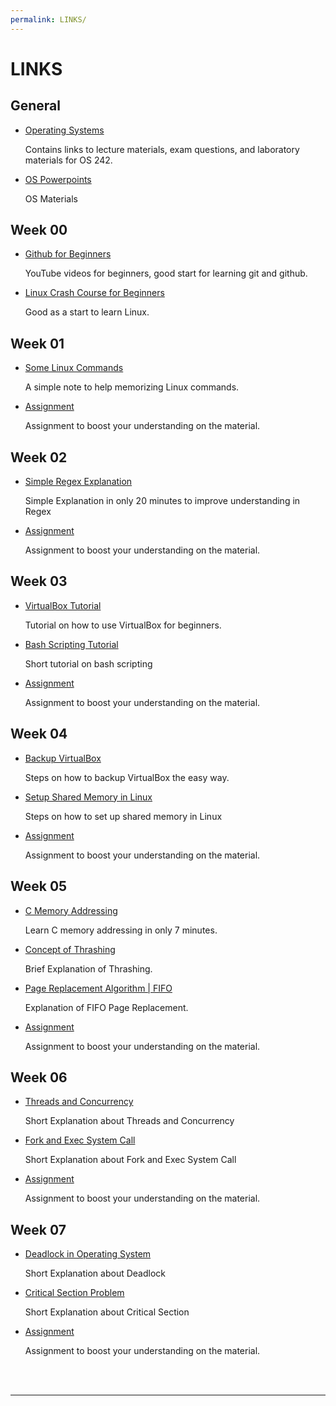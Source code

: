 ```yaml
---
permalink: LINKS/
---
```


# LINKS #

## General ##
* [Operating Systems](https://os.vlsm.org/) 

  Contains links to lecture materials, exam questions, and laboratory materials for OS 242.
* [OS Powerpoints](https://codex.cs.yale.edu/avi/os-book/OS10/slide-dir/)

  OS Materials

## Week 00 ##
* [Github for Beginners](https://www.youtube.com/watch?v=RGOj5yH7evk)

  YouTube videos for beginners, good start for learning git and github.
* [Linux Crash Course for Beginners](https://www.youtube.com/watch?v=ROjZy1WbCIA)

  Good as a start to learn Linux.

## Week 01 ##
* [Some Linux Commands](https://www.geeksforgeeks.org/linux-commands-cheat-sheet/)

  A simple note to help memorizing Linux commands.
* [Assignment](https://demos.vlsm.org/)

  Assignment to boost your understanding on the material.

## Week 02 ##
* [Simple Regex Explanation](https://www.youtube.com/watch?v=rhzKDrUiJVk)

  Simple Explanation in only 20 minutes to improve understanding in Regex
* [Assignment](https://demos.vlsm.org/)

  Assignment to boost your understanding on the material.

## Week 03 ##
* [VirtualBox Tutorial](https://www.youtube.com/watch?v=sB_5fqiysi4)

  Tutorial on how to use VirtualBox for beginners.
* [Bash Scripting Tutorial](https://www.youtube.com/watch?v=tK9Oc6AEnR4&t=381s)

  Short tutorial on bash scripting
* [Assignment](https://demos.vlsm.org/)

  Assignment to boost your understanding on the material.

## Week 04 ##
* [Backup VirtualBox](https://youtu.be/i0-0dVyGBVw?si=Or2zikIkmdzLavdH)

  Steps on how to backup VirtualBox the easy way.
* [Setup Shared Memory in Linux](https://youtu.be/WgVSq-sgHOc?si=1wgwJoSaUmtAdpC1)

  Steps on how to set up shared memory in Linux
* [Assignment](https://demos.vlsm.org/)

  Assignment to boost your understanding on the material.

## Week 05 ##
* [C Memory Addressing](https://youtu.be/1KVpi0VN82E?si=pcFKkVFGFYtocess)

  Learn C memory addressing in only 7 minutes.
* [Concept of Thrashing](https://youtu.be/mIJIDC-u8JU?si=kCfACM8dMxM7Yv6Q)

  Brief Explanation of Thrashing.
* [Page Replacement Algorithm | FIFO](https://youtu.be/16kaPQtYo28?si=N4xXabh9W2gcmI9E)

  Explanation of FIFO Page Replacement.
* [Assignment](https://demos.vlsm.org/)

  Assignment to boost your understanding on the material. 
  
## Week 06 ##
* [Threads and Concurrency](https://youtu.be/olYdb0DdGtM?si=TYoH817hPwOy0T7O)

  Short Explanation about Threads and Concurrency
* [Fork and Exec System Call](https://youtu.be/IFEFVXvjiHY?si=SLaXxBPJlsjiAg1v)

  Short Explanation about Fork and Exec System Call

* [Assignment](https://demos.vlsm.org/)

  Assignment to boost your understanding on the material.

## Week 07 ##
* [Deadlock in Operating System](https://youtu.be/onkWXaXAgbY?si=Cm3y-Q9j-eqowN59)

  Short Explanation about Deadlock
* [Critical Section Problem](https://youtu.be/UtEORPakw5Y?si=y9FuryNUnDucJYhk)

  Short Explanation about Critical Section
* [Assignment](https://demos.vlsm.org/)

  Assignment to boost your understanding on the material.
<br>
<br>
<hr>
